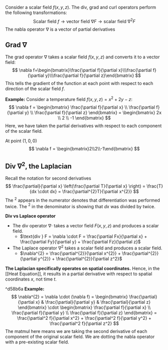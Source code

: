 Consider a scalar field $f(x,y,z)$. The div, grad and curl operators perform the following transformations:
$$
\text{Scalar field }f \rightarrow \text{vector field } \nabla F \rightarrow \text{scalar field } \nabla^{2}F
$$
The nabla operator $\nabla$ is a vector of partial derivatives
## Grad $\nabla$
The grad operator $\nabla$ takes a scalar field $f(x,y,z)$ and converts it to a vector field:
$$
\nabla f=\begin{bmatrix}\frac{\partial f}{\partial x}\\\frac{\partial f}{\partial y}\\\frac{\partial f}{\partial z}\end{bmatrix}
$$This tells the gradient of the function at each point with respect to each direction of the scalar field $f$.

**Example:**
Consider a temperature field $f(x,y,z) = x^{2}+2y-z$:
$$
\nabla f = \begin{bmatrix} \frac{\partial f}{\partial x} \\ \frac{\partial f}{\partial y} \\ \frac{\partial f}{\partial z} \end{bmatrix} = \begin{bmatrix} 2x \\ 2 \\ -1 \end{bmatrix}
$$Here, we have taken the partial derivatives with respect to each component of the scalar field.

At point $(1,0,0)$
$$
\nabla f = \begin{bmatrix}2\\2\\-1\end{bmatrix}
$$

## Div $\nabla^{2}$, the Laplacian
Recall the notation for second derivatives
$$
\frac{\partial}{\partial x} \left(\frac{\partial T}{\partial x} \right) = \frac{T}{dx \cdot dx} = \frac{\partial^{2}T}{\partial x^{2}}
$$The $^{2}$ appears in the numerator denotes that differentiation was performed twice. The $^{2}$ in the denominator is showing that $dx$ was divided by twice.

**Div vs Laplace operator**
* The div operator $\nabla \cdot$ takes a vector field $F(x,y,z)$ and produces a scalar field.
	* $\text{div } F = \nabla \cdot F = \frac{\partial Fx}{\partial x} + \frac{\partial Fy}{\partial y} + \frac{\partial Fz}{\partial z}$
* The Laplace operator $\nabla^{2}$ takes a scalar field and produces a scalar field.
	* $\nabla^{2} = \frac{\partial^{2}}{\partial x^{2}} + \frac{\partial^{2}}{\partial y^{2}} + \frac{\partial^{2}}{\partial z^2}$

**The Laplacian specifically operates on spatial coordinates.** Hence, in the [[Heat Equation]], it results in a partial derivative with respect to spatial coordinates $x$, not time $t$.

^d58b6a
**Example:**
$$
\nabla^{2} = \nabla \cdot (\nabla f) = \begin{bmatrix} \frac{\partial}{\partial x} & \frac{\partial}{\partial y} & \frac{\partial}{\partial z} \end{bmatrix} \cdot \begin{bmatrix} \frac{\partial f}{\partial x} \\ \frac{\partial f}{\partial y} \\ \frac{\partial f}{\partial z} \end{bmatrix} = \frac{\partial^2 f}{\partial x^2} + \frac{\partial^2 f}{\partial y^2} + \frac{\partial^2 f}{\partial z^2}
$$The matmul here means we are taking the second derivative of each component of the original scalar field. We are dotting the nabla operator with a pre-existing scalar field.